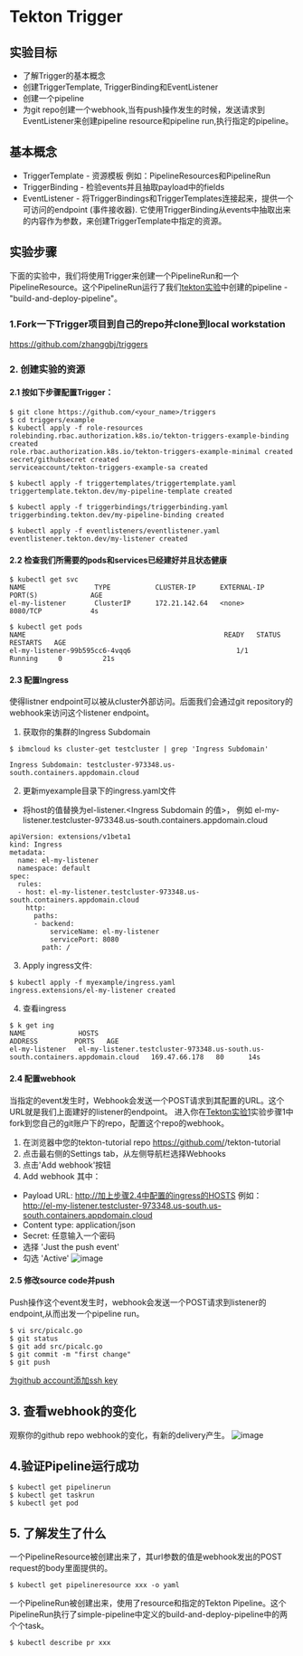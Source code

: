 # Tekton Trigger

## 实验目标

- 了解Trigger的基本概念
- 创建TriggerTemplate, TriggerBinding和EventListener
- 创建一个pipeline
- 为git repo创建一个webhook,当有push操作发生的时候，发送请求到EventListener来创建pipeline resource和pipeline run,执行指定的pipeline。

## 基本概念

- TriggerTemplate - 资源模板 例如：PipelineResources和PipelineRun
- TriggerBinding - 检验events并且抽取payload中的fields
- EventListener - 将TriggerBindings和TriggerTemplates连接起来，提供一个可访问的endpoint (事件接收器). 它使用TriggerBinding从events中抽取出来的内容作为参数，来创建TriggerTemplate中指定的资源。

## 实验步骤
下面的实验中，我们将使用Trigger来创建一个PipelineRun和一个PipelineResource。这个PipelineRun运行了我们[tekton实验](https://github.com/daisy-ycguo/devopslab/blob/master/01-tekton/exercise-1.md)中创建的pipeline - "build-and-deploy-pipeline"。

### 1.Fork一下Trigger项目到自己的repo并clone到local workstation
https://github.com/zhanggbj/triggers

### 2. 创建实验的资源

#### 2.1 按如下步骤配置Trigger：
```
$ git clone https://github.com/<your_name>/triggers
$ cd triggers/example
$ kubectl apply -f role-resources
rolebinding.rbac.authorization.k8s.io/tekton-triggers-example-binding created
role.rbac.authorization.k8s.io/tekton-triggers-example-minimal created
secret/githubsecret created
serviceaccount/tekton-triggers-example-sa created

$ kubectl apply -f triggertemplates/triggertemplate.yaml
triggertemplate.tekton.dev/my-pipeline-template created

$ kubectl apply -f triggerbindings/triggerbinding.yaml
triggerbinding.tekton.dev/my-pipeline-binding created

$ kubectl apply -f eventlisteners/eventlistener.yaml
eventlistener.tekton.dev/my-listener created
```

#### 2.2 检查我们所需要的pods和services已经建好并且状态健康
```
$ kubectl get svc
NAME                 TYPE           CLUSTER-IP      EXTERNAL-IP                                           PORT(S)             AGE
el-my-listener       ClusterIP      172.21.142.64   <none>                                                8080/TCP            4s

$ kubectl get pods
NAME                                                 READY   STATUS      RESTARTS   AGE
el-my-listener-99b595cc6-4vqq6                          1/1     Running     0          21s
```

#### 2.3 配置Ingress
使得listner endpoint可以被从cluster外部访问。后面我们会通过git repository的webhook来访问这个listener endpoint。
1. 获取你的集群的Ingress Subdomain
```
$ ibmcloud ks cluster-get testcluster | grep 'Ingress Subdomain'

Ingress Subdomain: testcluster-973348.us-south.containers.appdomain.cloud
```

2. 更新myexample目录下的ingress.yaml文件
- 将host的值替换为el-listener.<Ingress Subdomain 的值>， 例如 el-my-listener.testcluster-973348.us-south.containers.appdomain.cloud    
```
apiVersion: extensions/v1beta1
kind: Ingress
metadata:
  name: el-my-listener
  namespace: default
spec:
  rules:
  - host: el-my-listener.testcluster-973348.us-south.containers.appdomain.cloud
    http:
      paths:
      - backend:
          serviceName: el-my-listener
          servicePort: 8080
        path: /
```
3. Apply ingress文件:
```
$ kubectl apply -f myexample/ingress.yaml
ingress.extensions/el-my-listener created
```
4. 查看ingress
```
$ k get ing
NAME             HOSTS                                                              ADDRESS         PORTS   AGE
el-my-listener   el-my-listener.testcluster-973348.us-south.us-south.containers.appdomain.cloud   169.47.66.178   80      14s
```


#### 2.4 配置webhook
当指定的event发生时，Webhook会发送一个POST请求到其配置的URL。这个URL就是我们上面建好的listener的endpoint。
进入你在[Tekton实验1](https://github.com/daisy-ycguo/devopslab/blob/master/01-tekton/exercise-1.md)实验步骤1中fork到您自己的git账户下的repo，配置这个repo的webhook。   
1. 在浏览器中您的tekton-tutorial repo https://github.com/<your name>/tekton-tutorial   
2. 点击最右侧的Settings tab，从左侧导航栏选择Webhooks   
3. 点击'Add webhook'按钮   
4. Add webhook
 其中：
 - Payload URL: http://加上步骤2.4中配置的ingress的HOSTS 例如：http://el-my-listener.testcluster-973348.us-south.us-south.containers.appdomain.cloud
 - Content type: application/json
 - Secret: 任意输入一个密码
 - 选择 'Just the push event'
 - 勾选 'Active'
 ![image](https://github.com/daisy-ycguo/devopslab/blob/master/images/create-webhook.png)

#### 2.5 修改source code并push
Push操作这个event发生时，webhook会发送一个POST请求到listener的endpoint,从而出发一个pipeline run。
```
$ vi src/picalc.go
$ git status
$ git add src/picalc.go
$ git commit -m "first change"
$ git push
```
[为github account添加ssh key](https://help.github.com/en/enterprise/2.19/user/authenticating-to-github/adding-a-new-ssh-key-to-your-github-account)

## 3.	查看webhook的变化
观察你的github repo webhook的变化，有新的delivery产生。
![image](https://github.com/daisy-ycguo/devopslab/blob/master/images/webhook-deliveries.png)

## 4.验证Pipeline运行成功
```
$ kubectl get pipelinerun
$ kubectl get taskrun
$ kubectl get pod
```

## 5. 了解发生了什么
一个PipelineResource被创建出来了，其url参数的值是webhook发出的POST request的body里面提供的。
```
$ kubectl get pipelineresource xxx -o yaml

```
一个PipelineRun被创建出来，使用了resource和指定的Tekton Pipeline。这个PipelineRun执行了simple-pipeline中定义的build-and-deploy-pipeline中的两个个task。
```
$ kubectl describe pr xxx

```
